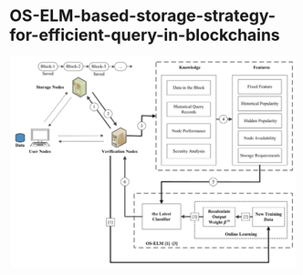 # OS-ELM-based-storage-strategy-for-efficient-query-in-blockchains

<div align=center>
<img src="https://github.com/jiadayu123/OS-ELM-based-storage-strategy-for-efficient-query-in-blockchains/blob/master/figs/f2.png" width="500px">
</div>
